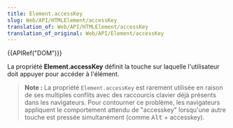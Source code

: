 ```yaml
---
title: Element.accessKey
slug: Web/API/HTMLElement/accessKey
translation_of: Web/API/HTMLElement/accessKey
translation_of_original: Web/API/Element/accessKey
---
```


{{APIRef("DOM")}}

La propriété **Element.accessKey** définit la touche sur laquelle l'utilisateur doit appuyer pour accéder à l'élément.

> **Note :** La propriété `Element.accessKey` est rarement utilisée en raison de ses multiples conflits avec des raccourcis clavier déjà présents dans les navigateurs. Pour contourner ce problème, les navigateurs appliquent le comportement attendu de "accesskey" lorsqu'une autre touche est pressée simultanément (comme <kbd>Alt</kbd> + accesskey).
